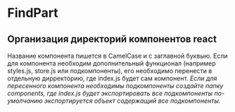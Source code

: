 # FindPart

## Организация директорий компонентов react
  Название компонента пишется в CamelCase и с заглавной буквыю.
  Если для компонента необходим дополнительный функционал
    (например styles.js, store.js или подкомпоненты),
    его необходимо перенести в отдельную дирректорию,
    где index.js будет сам компонент.
    *Если для пересенного компонента необходимы подкомпоненты*
    *создайте папку components, где index.js будет экспортировать все подкомпоненты*
    *по-умолчанию экспортируется объект содержащий все подкомпоненты.*

